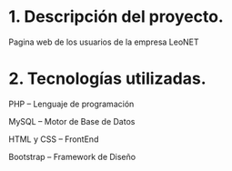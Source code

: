 # 1. Descripción del proyecto.

Pagina web de los usuarios de la empresa LeoNET

# 2. Tecnologías utilizadas.

PHP – Lenguaje de programación

MySQL – Motor de Base de Datos

HTML y CSS – FrontEnd

Bootstrap – Framework de Diseño
